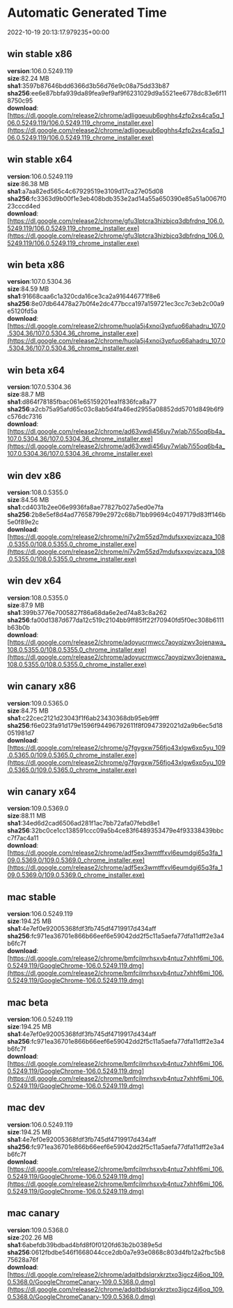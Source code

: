# Automatic Generated Time
2022-10-19 20:13:17.979235+00:00

## win stable x86
**version**:106.0.5249.119  
**size**:82.24 MB  
**sha1**:3597b87646bdd6366d3b56d76e9c08a75dd33b87  
**sha256**:ee6e87bbfa939da89fea9ef9af9f6231029d9a5521ee6778dc83e6f118750c95  
**download**:[https://dl.google.com/release2/chrome/adligqeuub6pghhs4zfp2xs4ca5q_106.0.5249.119/106.0.5249.119_chrome_installer.exe](https://dl.google.com/release2/chrome/adligqeuub6pghhs4zfp2xs4ca5q_106.0.5249.119/106.0.5249.119_chrome_installer.exe)  

## win stable x64
**version**:106.0.5249.119  
**size**:86.38 MB  
**sha1**:a7aa82ed565c4c67929519e3109d17ca27e05d08  
**sha256**:fc3363d9b00f1e3eb408bdb353e2ad14a55a650390e85a51a0067f023cccd4ed  
**download**:[https://dl.google.com/release2/chrome/gfu3lptcra3hizbjcq3dbfrdnq_106.0.5249.119/106.0.5249.119_chrome_installer.exe](https://dl.google.com/release2/chrome/gfu3lptcra3hizbjcq3dbfrdnq_106.0.5249.119/106.0.5249.119_chrome_installer.exe)  

## win beta x86
**version**:107.0.5304.36  
**size**:84.59 MB  
**sha1**:91668caa6c1a320cda16ce3ca2a916446771f8e6  
**sha256**:8e07db64478a27b0f4e2dc477bcca197a159721ec3cc7c3eb2c00a9e5120fd5a  
**download**:[https://dl.google.com/release2/chrome/huola5j4xnoi3ypfuo66ahadru_107.0.5304.36/107.0.5304.36_chrome_installer.exe](https://dl.google.com/release2/chrome/huola5j4xnoi3ypfuo66ahadru_107.0.5304.36/107.0.5304.36_chrome_installer.exe)  

## win beta x64
**version**:107.0.5304.36  
**size**:88.7 MB  
**sha1**:d864f78185fbac061e65159201ea1f836fca8a77  
**sha256**:a2cb75a95afd65c03c8ab5d4fa46ed2955a08852dd5701d849b6f9c576dc7316  
**download**:[https://dl.google.com/release2/chrome/ad63vwdi456uy7wlab7i55oq6b4a_107.0.5304.36/107.0.5304.36_chrome_installer.exe](https://dl.google.com/release2/chrome/ad63vwdi456uy7wlab7i55oq6b4a_107.0.5304.36/107.0.5304.36_chrome_installer.exe)  

## win dev x86
**version**:108.0.5355.0  
**size**:84.56 MB  
**sha1**:cd4031b2ee06e9936fa8ae77827b027a5ed0e7fa  
**sha256**:2b8e5ef8d4ad77658799e2972c68b71bb99694c0497179d83ff146b5e0f89e2c  
**download**:[https://dl.google.com/release2/chrome/ni7v2m55zd7mdufsxxpvizcaza_108.0.5355.0/108.0.5355.0_chrome_installer.exe](https://dl.google.com/release2/chrome/ni7v2m55zd7mdufsxxpvizcaza_108.0.5355.0/108.0.5355.0_chrome_installer.exe)  

## win dev x64
**version**:108.0.5355.0  
**size**:87.9 MB  
**sha1**:399b3776e7005827f86a68da6e2ed74a83c8a262  
**sha256**:fa00d1387d677da12c519c2104bb9ff85ff22f70940fd5f0ec308b6111b63b0b  
**download**:[https://dl.google.com/release2/chrome/adoyucrmwcc7aoyqizwv3ojenawa_108.0.5355.0/108.0.5355.0_chrome_installer.exe](https://dl.google.com/release2/chrome/adoyucrmwcc7aoyqizwv3ojenawa_108.0.5355.0/108.0.5355.0_chrome_installer.exe)  

## win canary x86
**version**:109.0.5365.0  
**size**:84.75 MB  
**sha1**:c22cec2121d23043f1f6ab23430368db95eb9fff  
**sha256**:f6e023fa91d179e1596f94496792611f8f0947392021d2a9b6ec5d18051981d7  
**download**:[https://dl.google.com/release2/chrome/g7fgygxw756fjo43xlgw6xp5yu_109.0.5365.0/109.0.5365.0_chrome_installer.exe](https://dl.google.com/release2/chrome/g7fgygxw756fjo43xlgw6xp5yu_109.0.5365.0/109.0.5365.0_chrome_installer.exe)  

## win canary x64
**version**:109.0.5369.0  
**size**:88.11 MB  
**sha1**:34ed6d2cad6506ad281f1ac7bb72afa07febd8e1  
**sha256**:32bc0ce1cc138591ccc09a5b4ce83f6489353479e4f93338439bbcc7f7ac4a11  
**download**:[https://dl.google.com/release2/chrome/adf5ex3wmtffxvl6eumdgi65q3fa_109.0.5369.0/109.0.5369.0_chrome_installer.exe](https://dl.google.com/release2/chrome/adf5ex3wmtffxvl6eumdgi65q3fa_109.0.5369.0/109.0.5369.0_chrome_installer.exe)  

## mac stable
**version**:106.0.5249.119  
**size**:194.25 MB  
**sha1**:4e7ef0e92005368fdf3fb745df4719917d434aff  
**sha256**:fc971ea36701e866b66eef6e59042dd2f5c11a5aefa77dfa11dff2e3a4b6fc7f  
**download**:[https://dl.google.com/release2/chrome/bmfcilmrhsxvb4ntuz7xhhf6mi_106.0.5249.119/GoogleChrome-106.0.5249.119.dmg](https://dl.google.com/release2/chrome/bmfcilmrhsxvb4ntuz7xhhf6mi_106.0.5249.119/GoogleChrome-106.0.5249.119.dmg)  

## mac beta
**version**:106.0.5249.119  
**size**:194.25 MB  
**sha1**:4e7ef0e92005368fdf3fb745df4719917d434aff  
**sha256**:fc971ea36701e866b66eef6e59042dd2f5c11a5aefa77dfa11dff2e3a4b6fc7f  
**download**:[https://dl.google.com/release2/chrome/bmfcilmrhsxvb4ntuz7xhhf6mi_106.0.5249.119/GoogleChrome-106.0.5249.119.dmg](https://dl.google.com/release2/chrome/bmfcilmrhsxvb4ntuz7xhhf6mi_106.0.5249.119/GoogleChrome-106.0.5249.119.dmg)  

## mac dev
**version**:106.0.5249.119  
**size**:194.25 MB  
**sha1**:4e7ef0e92005368fdf3fb745df4719917d434aff  
**sha256**:fc971ea36701e866b66eef6e59042dd2f5c11a5aefa77dfa11dff2e3a4b6fc7f  
**download**:[https://dl.google.com/release2/chrome/bmfcilmrhsxvb4ntuz7xhhf6mi_106.0.5249.119/GoogleChrome-106.0.5249.119.dmg](https://dl.google.com/release2/chrome/bmfcilmrhsxvb4ntuz7xhhf6mi_106.0.5249.119/GoogleChrome-106.0.5249.119.dmg)  

## mac canary
**version**:109.0.5368.0  
**size**:202.26 MB  
**sha1**:6abefdb39bdbad4bfd8f0f0120fd63b2b0389e5d  
**sha256**:0612fbdbe546f1668044cce2db0a7e93e0868c803d4fb12a2fbc5b875628a76f  
**download**:[https://dl.google.com/release2/chrome/adqitbdslqrxkrztxo3igcz4j6oq_109.0.5368.0/GoogleChromeCanary-109.0.5368.0.dmg](https://dl.google.com/release2/chrome/adqitbdslqrxkrztxo3igcz4j6oq_109.0.5368.0/GoogleChromeCanary-109.0.5368.0.dmg)  

